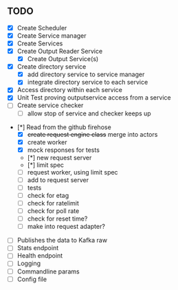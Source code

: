 TODO
----
- [x] Create Scheduler
- [x] Create Service manager
- [x] Create Services
- [x] Create Output Reader Service
    - [x] Create Output Service(s)
- [x] Create directory service
    - [x] add directory service to service manager
    - [x] integrate directory service to each service
- [x] Access directory within each service
- [x] Unit Test proving outputservice access from a service
- [ ] Create service checker
    - [ ] allow stop of service and checker keeps up

- [*] Read from the github firehose
    - [x] ~~create request engine class~~ merge into actors
    - [x] create worker
    - [x] mock responses for tests
    - [*] new request server
    - [*] limit spec
    - [ ] request worker, using limit spec
    - [ ] add to request server
    - [ ] tests
    - [ ] check for etag
    - [ ] check for ratelimit
    - [ ] check for poll rate
    - [ ] check for reset time?
    - [ ] make into request adapter?
- [ ] Publishes the data to Kafka raw
- [ ] Stats endpoint
- [ ] Health endpoint
- [ ] Logging
- [ ] Commandline params
- [ ] Config file
